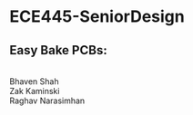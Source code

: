 # ECE445-SeniorDesign

## Easy Bake PCBs:
<br>
Bhaven Shah
<br>
Zak Kaminski
<br>
Raghav Narasimhan

